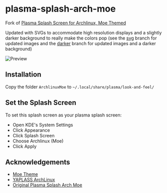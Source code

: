# plasma-splash-arch-moe
Fork of [Plasma Splash Screen for Archlinux, Moe Themed](https://github.com/perigoso/plasma-splash-arch-moe)

Updated with SVGs to accommodate high resolution displays and a slightly darker background to really make the colors pop (see the [svg](https://github.com/nickgirga/plasma-splash-arch-moe/tree/svg) branch for updated images and the [darker](https://github.com/nickgirga/plasma-splash-arch-moe/tree/darker) branch for updated images and a darker background)

![Preview](ArchlinuxMoe/contents/previews/splash.png)

## Installation

Copy the folder `ArchlinuxMoe` to `~/.local/share/plasma/look-and-feel/`

## Set the Splash Screen

To set this splash screen as your plasma splash screen:
- Open KDE's System Settings
- Click Appearance
- Click Splash Screen
- Choose Archlinux (Moe)
- Click Apply

## Acknowledgements
- [Moe Theme](https://gitlab.com/jomada/moe-theme)
- [YAPLASS ArchLinux](https://www.opencode.net/mrmaire)
- [Original Plasma Splash Arch Moe](https://github.com/perigoso/plasma-splash-arch-moe)
